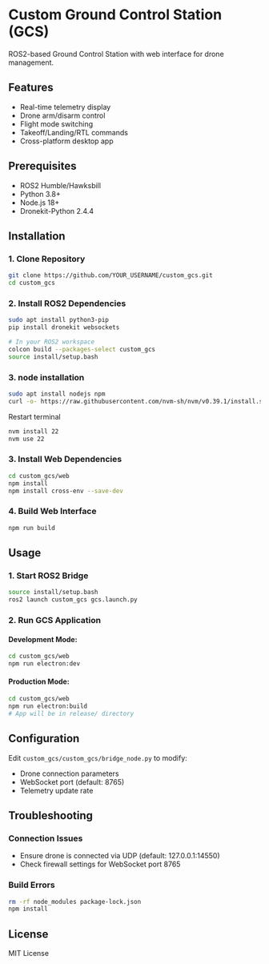 # Custom Ground Control Station (GCS)

ROS2-based Ground Control Station with web interface for drone management.

## Features
- Real-time telemetry display
- Drone arm/disarm control
- Flight mode switching
- Takeoff/Landing/RTL commands
- Cross-platform desktop app

## Prerequisites
- ROS2 Humble/Hawksbill
- Python 3.8+
- Node.js 18+
- Dronekit-Python 2.4.4

## Installation

### 1. Clone Repository
```bash
git clone https://github.com/YOUR_USERNAME/custom_gcs.git
cd custom_gcs
```

### 2. Install ROS2 Dependencies
```bash
sudo apt install python3-pip
pip install dronekit websockets

# In your ROS2 workspace
colcon build --packages-select custom_gcs
source install/setup.bash
```

### 3. node installation
```bash
sudo apt install nodejs npm
curl -o- https://raw.githubusercontent.com/nvm-sh/nvm/v0.39.1/install.sh | bash
```
Restart terminal
```bash
nvm install 22
nvm use 22
```



### 3. Install Web Dependencies
```bash
cd custom_gcs/web
npm install
npm install cross-env --save-dev
```

### 4. Build Web Interface
```bash
npm run build
```

## Usage

### 1. Start ROS2 Bridge
```bash
source install/setup.bash
ros2 launch custom_gcs gcs.launch.py
```

### 2. Run GCS Application

#### Development Mode:
```bash
cd custom_gcs/web
npm run electron:dev
```

#### Production Mode:
```bash
cd custom_gcs/web
npm run electron:build
# App will be in release/ directory
```

## Configuration
Edit `custom_gcs/custom_gcs/bridge_node.py` to modify:
- Drone connection parameters
- WebSocket port (default: 8765)
- Telemetry update rate

## Troubleshooting

### Connection Issues
- Ensure drone is connected via UDP (default: 127.0.0.1:14550)
- Check firewall settings for WebSocket port 8765

### Build Errors
```bash
rm -rf node_modules package-lock.json
npm install
```

## License
MIT License
